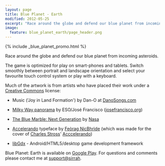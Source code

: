 ```yaml
---
layout: page
title: Blue Planet - Earth
modified: 2012-05-25
excerpt: "Race around the globe and defend our blue planet from incoming asteroids."
image:
  feature: blue_planet_earth/page_header.png
---
```

{% include _blue_planet_promo.html %}

Race around the globe and defend our blue planet from incoming asteroids.

The game is optimized for play on smart-phones and tablets. Switch smoothly between portrait and landscape orientation and select your favourite touch control system or play with a keyboard.

Much of the artwork is from artists who have placed their work under a [Creative Commons](http://creativecommons.org/) license:

* Music ('Joy in Land Formation') by Dan-O at [DanoSongs.com](http://www.danosongs.com)

* [Milky Way panorama](http://www.eso.org/public/images/eso0932a/) by ESO/José Francisco ([josefrancisco.org](http://josefrancisco.org))

* [The Blue Marble: Next Generation](http://earthobservatory.nasa.gov/Features/BlueMarble/) by [Nasa](http://www.nasa.gov/)

* [Accelerando](http://feorag.livejournal.com/369200.html) typeface by [Feòrag NicBhrìde](http://feorag.livejournal.com/) (which was made for the cover of [Charles Stross](http://www.antipope.org/charlie/)' [Acccelerando](http://www.antipope.org/charlie/blog-static/fiction/accelerando/accelerando-intro.html))

* [libGdx](http://code.google.com/p/libgdx/) - Android/HTML5/desktop game development framework

Blue Planet: Earth is available on [Google Play](https://play.google.com/store/apps/details?id=nl.sirrah.blueplanetearth.android.free).
For questions and comments please contact me at [support@sirrah](mailto:support@sirrah.nl).
